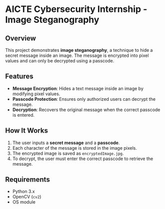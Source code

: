 # AICTE Cybersecurity Internship - Image Steganography

## Overview
This project demonstrates **image steganography**, a technique to hide a secret message inside an image. The message is encrypted into pixel values and can only be decrypted using a passcode.

## Features
- **Message Encryption**: Hides a text message inside an image by modifying pixel values.
- **Passcode Protection**: Ensures only authorized users can decrypt the message.
- **Decryption**: Recovers the original message when the correct passcode is entered.

## How It Works
1. The user inputs a **secret message** and a **passcode**.
2. Each character of the message is stored in the image pixels.
3. The encrypted image is saved as `encryptedImage.jpg`.
4. To decrypt, the user must enter the correct passcode to retrieve the message.

## Requirements
- Python 3.x
- OpenCV (`cv2`)
- OS module
